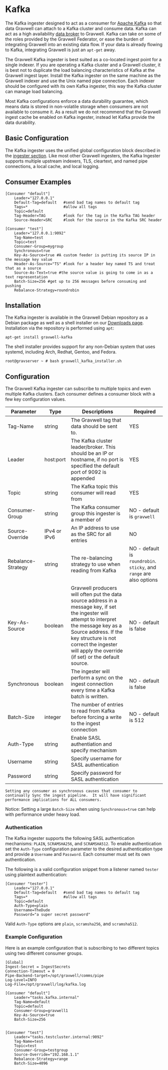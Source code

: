 # Kafka

The Kafka ingester designed to act as a consumer for [Apache Kafka](https://kafka.apache.org/) so that data Gravwell can attach to a Kafka cluster and consume data.  Kafka can act as a high availability [data broker](https://kafka.apache.org/uses#uses_logs) to Gravwell.  Kafka can take on some of the roles provided by the Gravwell Federator, or ease the burden of integrating Gravwell into an existing data flow.  If your data is already flowing to Kafka, integrating Gravwell is just an `apt-get` away.

The Gravwell Kafka ingester is best suited as a co-located ingest point for a single indexer.  If you are operating a Kafka cluster and a Gravwell cluster, it is best not to duplicate the load balancing characteristics of Kafka at the Gravwell ingest layer.  Install the Kafka ingester on the same machine as the Gravwell indexer and use the Unix named pipe connection.  Each indexer should be configured with its own Kafka ingester, this way the Kafka cluster can manage load balancing.

Most Kafka configurations enforce a data durability guarantee, which means data is stored in non-volatile storage when consumers are not available to consume it.  As a result we do not recommend that the Gravwell ingest cache be enabled on Kafka ingester, instead let Kafka provide the data durability.

## Basic Configuration

The Kafka ingester uses the unified global configuration block described in the [ingester section](ingesters_global_configuration_parameters).  Like most other Gravwell ingesters, the Kafka Ingester supports multiple upstream indexers, TLS, cleartext, and named pipe connections, a local cache, and local logging.

## Consumer Examples

```
[Consumer "default"]
	Leader="127.0.0.1"
	Default-Tag=default   #send bad tag names to default tag
	Tags=*                #allow all tags
	Topic=default
	Tag-Header=TAG        #look for the tag in the Kafka TAG header
	Source-Header=SRC     #look for the source in the Kafka SRC header

[Consumer "test"]
	Leader="127.0.0.1:9092"
	Tag-Name=test
	Topic=test
	Consumer-Group=mygroup
	Synchronous=true
	Key-As-Source=true #A custom feeder is putting its source IP in the message key value
	Header-As-Source="TS" #look for a header key named TS and treat that as a source
	Source-As-Text=true #the source value is going to come in as a text representation
	Batch-Size=256 #get up to 256 messages before consuming and pushing
	Rebalance-Strategy=roundrobin
```

## Installation

The Kafka ingester is available in the Gravwell Debian repository as a Debian package as well as a shell installer on our [Downloads page](/quickstart/downloads).  Installation via the repository is performed using `apt`:

```
apt-get install gravwell-kafka
```

The shell installer provides support for any non-Debian system that uses systemd, including Arch, Redhat, Gentoo, and Fedora.

```console
root@gravserver ~ # bash gravwell_kafka_installer.sh
```

## Configuration

The Gravwell Kafka ingester can subscribe to multiple topics and even multiple Kafka clusters.  Each consumer defines a consumer block with a few key configuration values.


| Parameter | Type | Descriptions | Required |
|-----------|------|--------------| -------- |
| Tag-Name  | string | The Gravwell tag that data should be sent to.  | YES |
| Leader    | host:port | The Kafka cluster leader/broker.  This should be an IP or hostname, if no port is specified the default port of 9092 is appended | YES |
| Topic     | string | The Kafka topic this consumer will read from | YES |
| Consumer-Group | string | The Kafka consumer group this ingester is a member of | NO - default is `gravwell` |
| Source-Override | IPv4 or IPv6 | An IP address to use as the SRC for all entries | NO |
| Rebalance-Strategy | string | The re-balancing strategy to use when reading from Kafka | NO - default is `roundrobin`.  `sticky`, and `range` are also options |
| Key-As-Source | boolean | Gravwell producers will often put the data source address in a message key, if set the ingester will attempt to interpret the message key as a Source address.  If the key structure is not correct the ingester will apply the override (if set) or the default source. | NO - default is false |
| Synchronous | boolean | The ingester will perform a sync on the ingest connection every time a Kafka batch is written. | NO - default is false |
| Batch-Size | integer | The number of entries to read from Kafka before forcing a write to the ingest connection | NO - default is 512 |
| Auth-Type | string | Enable SASL authentiation and specify mechanism |
| Username | string | Specify username for SASL authentication |
| Password | string | Specify password for SASL authentication |

```{warning}
Setting any consumer as synchronous causes that consumer to continually Sync the ingest pipeline.  It will have significant performance implications for ALL consumers.
```

Notice: Setting a large `Batch-Size` when using `Synchronous=true` can help with performance under heavy load.

### Authentication

The Kafka ingester supports the following SASL authentication mechanisms: `PLAIN`, `SCRAMSHA256`, and `SCRAMSHA512`.  To enable authentication set the `Auth-Type` configuration parameter to the desired authentication type and provide a `Username` and `Password`.  Each consumer must set its own authentication.

The following is a valid configuration snippet from a listener named `tester` using plaintext authentication:

```
[Consumer "tester"]
	Leader="127.0.0.1"
	Default-Tag=default   #send bad tag names to default tag
	Tags=*                #allow all tags
	Topic=default
	Auth-Type=plain
	Username=TheDude
	Password="a super secret password"
```

Valid `Auth-Type` options are `plain`, `scramsha256`, and `scramsha512`.



### Example Configuration

Here is an example configuration that is subscribing to two different topics using two different consumer groups.

```
[Global]
Ingest-Secret = IngestSecrets
Connection-Timeout = 0
Pipe-Backend-target=/opt/gravwell/comms/pipe
Log-Level=INFO
Log-File=/opt/gravwell/log/kafka.log

[Consumer "default"]
	Leader="tasks.kafka.internal"
	Tag-Name=default
	Topic=default
	Consumer-Group=gravwell1
	Key-As-Source=true
	Batch-Size=256


[Consumer "test"]
	Leader="tasks.testcluster.internal:9092"
	Tag-Name=test
	Topic=test
	Consumer-Group=testgroup
	Source-Override="192.168.1.1"
	Rebalance-Strategy=range
	Batch-Size=4096
```
